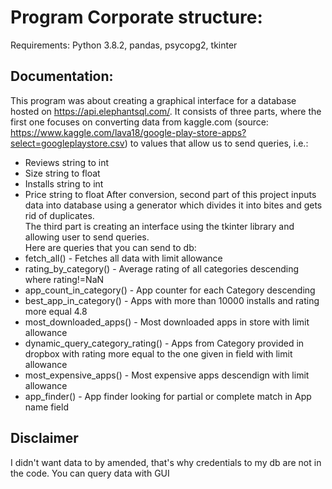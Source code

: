 # Program Corporate structure:

Requirements: Python 3.8.2, pandas, psycopg2, tkinter

## Documentation:

This program was about creating a graphical interface for a database hosted on https://api.elephantsql.com/.
It consists of three parts, where the first one focuses on converting data from kaggle.com
(source: https://www.kaggle.com/lava18/google-play-store-apps?select=googleplaystore.csv)
to values that allow us to send queries, i.e.:
- Reviews string to int
- Size string to float
- Installs string to int
- Price string to float
After conversion, second part of this project inputs data into database using
a generator which divides it into bites and gets rid of duplicates.<br>
The third part is creating an interface using the tkinter library and allowing user to send queries.<br>
Here are queries that you can send to db:
- fetch_all() - Fetches all data with limit allowance
- rating_by_category() - Average rating of all categories descending where rating!=NaN
- app_count_in_category() - App counter for each Category descending
- best_app_in_category() - Apps with more than 10000 installs and rating more equal 4.8
- most_downloaded_apps() - Most downloaded apps in store with limit allowance
- dynamic_query_category_rating() - Apps from Category provided in dropbox with rating more equal to the one given in field with limit allowance
- most_expensive_apps() - Most expensive apps descendign with limit allowance
- app_finder() - App finder looking for partial or complete match in App name field

## Disclaimer
I didn't want data to by amended, that's why credentials to my db are not in the code.
You can query data with GUI

